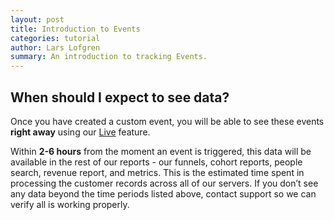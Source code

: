 ```yaml
---
layout: post
title: Introduction to Events
categories: tutorial
author: Lars Lofgren
summary: An introduction to tracking Events.
---
```

<div id="wistia_455948e2be" class="wistia_embed wistia-embed" data-video-width="640" data-video-height="400">
</div>

## When should I expect to see data?

Once you have created a custom event, you will be able to see these events **right away** using our [Live][live] feature.

Within **2-6 hours** from the moment an event is triggered, this data will be available in the rest of our reports - our funnels, cohort reports, people search, revenue report, and metrics. This is the estimated time spent in processing the customer records across all of our servers. If you don’t see any data beyond the time periods listed above, contact support so we can verify all is working properly.

[live]: /tools/live

<script charset="ISO-8859-1" src="http://fast.wistia.com/static/E-v1.js">
</script>
<script type="text/javascript">
loadKMTrackableVideo("455948e2be", "Introduction to Events");
</script>